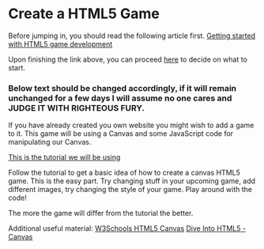 Create a HTML5 Game
=================

Before jumping in, you should read the following article first.
[Getting started with HTML5 game development](https://hacks.mozilla.org/2013/09/getting-started-with-html5-game-development/)

Upon finishing the link above, you can proceed [here](https://github.com/DaRaFF/jsgamewiki) to decide on what to start.

### Below text should be changed accordingly, if it will remain unchanged for a few days I will assume no one cares and JUDGE IT WITH RIGHTEOUS FURY.

If you have already created you own website you might wish to add a game to it.
This game will be using a Canvas and some JavaScript code for manipulating our Canvas.

[This is the tutorial we will be using](http://www.lostdecadegames.com/how-to-make-a-simple-html5-canvas-game/)

Follow the tutorial to get a basic idea of how to create a canvas HTML5 game. This is the easy part.
Try changing stuff in your upcoming game, add different images, try changing the style of your game. Play around with the code!

The more the game will differ from the tutorial the better.

Additional useful material:
[W3Schools HTML5 Canvas](http://www.w3schools.com/html/html5_canvas.asp)
[Dive Into HTML5 - Canvas](http://diveintohtml5.info/canvas.html)
